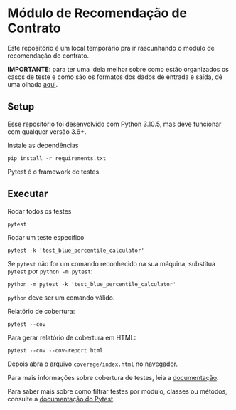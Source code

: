 # Módulo de Recomendação de Contrato

Este repositório é um local temporário pra ir 
rascunhando o módulo de recomendação do contrato.

**IMPORTANTE**: 
para ter uma ideia melhor sobre como estão organizados os casos de teste
e como são os formatos dos dados de entrada e saída, dê uma olhada 
[aqui](tests/recommendation/data/readme.md).

## Setup

Esse repositório foi desenvolvido com Python 3.10.5, mas deve funcionar
com qualquer versão 3.6+.

Instale as dependências

    pip install -r requirements.txt

Pytest é o framework de testes.

## Executar

Rodar todos os testes

    pytest

Rodar um teste específico

    pytest -k 'test_blue_percentile_calculator'

Se `pytest` não for um comando reconhecido na sua máquina, substitua `pytest`
por `python -m pytest`:

    python -m pytest -k 'test_blue_percentile_calculator'

`python` deve ser um comando válido.

Relatório de cobertura:
    
    pytest --cov

Para gerar relatório de cobertura em HTML:

    pytest --cov --cov-report html

Depois abra o arquivo `coverage/index.html` no navegador.

Para mais informações sobre cobertura de testes, leia a 
[documentação](https://pytest-cov.readthedocs.io/en/latest/).

Para saber mais sobre como filtrar testes por módulo, classes ou métodos, consulte
a [documentação do Pytest](https://docs.pytest.org/en/4.6.x/example/markers.html#using-k-expr-to-select-tests-based-on-their-name).
